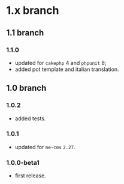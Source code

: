# 1.x branch
## 1.1 branch
### 1.1.0
* updated for `cakephp` 4 and `phpunit` 8;
* added pot template and italian translation.

## 1.0 branch
### 1.0.2
* added tests.

### 1.0.1
* updated for `me-cms` `2.27`.

### 1.0.0-beta1
* first release.
